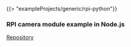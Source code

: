{{> "exampleProjects/generic/rpi-python"}}

### RPI camera module example in Node.js

[Repository](https://github.com/resin-io-projects/resin-rpi-python-picamera)
